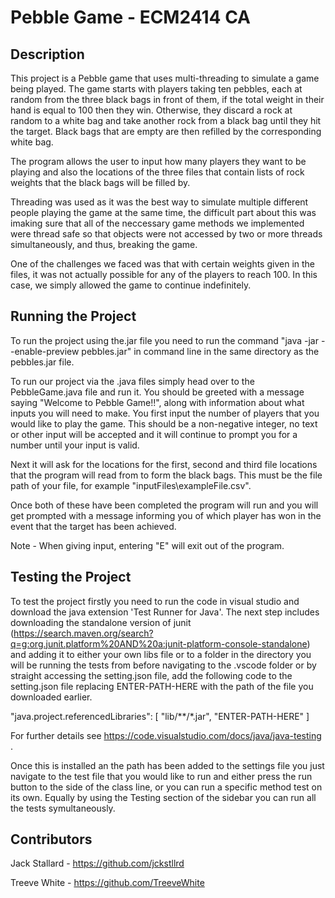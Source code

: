 # Pebble Game - ECM2414 CA

## Description

This project is a Pebble game that uses multi-threading to simulate a game being played. The game starts with players taking ten pebbles, each at random from the three black bags in front of them, if the total weight in their hand is equal to 100 then they win. Otherwise, they discard a rock at random to a white bag and take another rock from a black bag until they hit the target. Black bags that are empty are then refilled by the corresponding white bag.

The program allows the user to input how many players they want to be playing and also the locations of the three files that contain lists of rock weights that the black bags will be filled by.

Threading was used as it was the best way to simulate multiple different people playing the game at the same time, the difficult part about this was imaking sure that all of the neccessary game methods we implemented were thread safe so that objects were not accessed by two or more threads simultaneously, and thus, breaking the game.

One of the challenges we faced was that with certain weights given in the files, it was not actually possible for any of the players to reach 100. In this case, we simply allowed the game to continue indefinitely.

## Running the Project
To run the project using the.jar file you need to run the command "java -jar --enable-preview pebbles.jar" in command line in the same directory as the pebbles.jar file.


To run our project via the .java files simply head over to the PebbleGame.java file and run it. You should be greeted with a message saying "Welcome to Pebble Game!!", along with information about what inputs you will need to make. You first input the number of players that you would like to play the game. This should be a non-negative integer, no text or other input will be accepted and it will continue to prompt you for a number until your input is valid.

Next it will ask for the locations for the first, second and third file locations that the program will read from to form the black bags. This must be the file path of your file, for example "inputFiles\exampleFile.csv".

Once both of these have been completed the program will run and you will get prompted with a message informing you of which player has won in the event that the target has been achieved.

Note - When giving input, entering "E" will exit out of the program.

## Testing the Project

To test the project firstly you need to run the code in visual studio and download the java extension 'Test Runner for Java'. 
The next step includes downloading the standalone version of junit (https://search.maven.org/search?q=g:org.junit.platform%20AND%20a:junit-platform-console-standalone) and adding it to either your own libs file or to a folder in the directory you will be running the tests from before navigating to the .vscode folder or by straight accessing the setting.json file, add the following code to the setting.json file replacing ENTER-PATH-HERE with the path of the file you downloaded earlier.

"java.project.referencedLibraries": [
        "lib/**/*.jar",
        "ENTER-PATH-HERE"
    ]

For further details see https://code.visualstudio.com/docs/java/java-testing .

Once this is installed an the path has been added to the settings file you just navigate to the test file that you would like to run and either press the run button to the side of the class line, or you can run a specific method test on its own. Equally by using the Testing section of the sidebar you can run all the tests symultaneously.

## Contributors

Jack Stallard - https://github.com/jckstllrd

Treeve White - https://github.com/TreeveWhite
